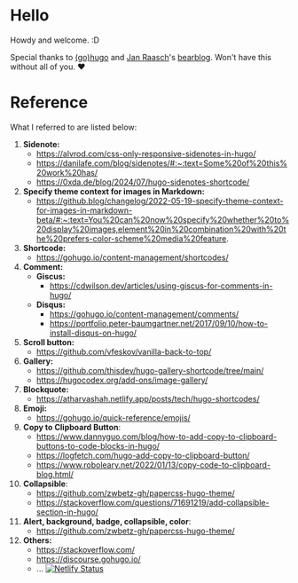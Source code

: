 # Hello
Howdy and welcome. :D

Special thanks to [(go)hugo](https://gohugo.io) and [Jan Raasch](https://www.janraasch.com/)'s [bearblog](https://bearblog.dev/). Won't have this without all of you. :heart:

# Reference
What I referred to are listed below: 
1. **Sidenote:** 
    - https://alvrod.com/css-only-responsive-sidenotes-in-hugo/
    - https://danilafe.com/blog/sidenotes/#:~:text=Some%20of%20this%20work%20has/
    - https://0xda.de/blog/2024/07/hugo-sidenotes-shortcode/
2. **Specify theme context for images in Markdown:** 
    - https://github.blog/changelog/2022-05-19-specify-theme-context-for-images-in-markdown-beta/#:~:text=You%20can%20now%20specify%20whether%20to%20display%20images,element%20in%20combination%20with%20the%20prefers-color-scheme%20media%20feature.
3. **Shortcode:** 
    - https://gohugo.io/content-management/shortcodes/
4. **Comment:** 
    - **Giscus:** 
        - https://cdwilson.dev/articles/using-giscus-for-comments-in-hugo/
    - **Disqus:** 
        - https://gohugo.io/content-management/comments/
        - https://portfolio.peter-baumgartner.net/2017/09/10/how-to-install-disqus-on-hugo/
5. **Scroll button:** 
    - https://github.com/vfeskov/vanilla-back-to-top/
6. **Gallery:** 
    - https://github.com/thisdev/hugo-gallery-shortcode/tree/main/
    - https://hugocodex.org/add-ons/image-gallery/
7. **Blockquote:** 
    - https://atharvashah.netlify.app/posts/tech/hugo-shortcodes/
8. **Emoji:** 
    - https://gohugo.io/quick-reference/emojis/
9. **Copy to Clipboard Button**: 
    - https://www.dannyguo.com/blog/how-to-add-copy-to-clipboard-buttons-to-code-blocks-in-hugo/
    - https://logfetch.com/hugo-add-copy-to-clipboard-button/
    - https://www.roboleary.net/2022/01/13/copy-code-to-clipboard-blog.html/
10. **Collapsible**:
    - https://github.com/zwbetz-gh/papercss-hugo-theme/
    - https://stackoverflow.com/questions/71691219/add-collapsible-section-in-hugo/
11. **Alert, background, badge, collapsible, color**:
    - https://github.com/zwbetz-gh/papercss-hugo-theme/
12. **Others:**
    - https://stackoverflow.com/
    - https://discourse.gohugo.io/
    - ...
[![Netlify Status](https://api.netlify.com/api/v1/badges/9021bbe9-f8af-48e4-afe2-1eb76ddf8a91/deploy-status)](https://app.netlify.com/sites/devlixiang/deploys)
